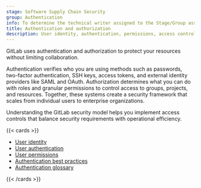 ```yaml
---
stage: Software Supply Chain Security
group: Authentication
info: To determine the technical writer assigned to the Stage/Group associated with this page, see https://handbook.gitlab.com/handbook/product/ux/technical-writing/#assignments
title: Authentication and authorization
description: User identity, authentication, permissions, access controls, and security best practices.
---
```


GitLab uses authentication and authorization to protect your resources without limiting collaboration.

Authentication verifies who you are using methods such as passwords, two-factor authentication,
SSH keys, access tokens, and external identity providers like SAML and OAuth. Authorization
determines what you can do with roles and granular permissions to control access to groups,
projects, and resources. Together, these systems create a security framework that scales from
individual users to enterprise organizations.

Understanding the GitLab security model helps you implement access controls that balance security
requirements with operational efficiency.

{{< cards >}}

- [User identity](../administration/auth/_index.md)
- [User authentication](user_authentication.md)
- [User permissions](user_permissions.md)
- [Authentication best practices](auth_practices.md)
- [Authentication glossary](auth_glossary.md)

{{< /cards >}}
